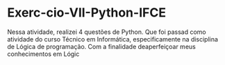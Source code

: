 # Exerc-cio-VII-Python-IFCE
Nessa atividade, realizei 4 questões de Python. Que foi passad como atividade do curso Técnico em Informática, especificamente na disciplina de Lógica de programação. Com a finalidade deaperfeiçoar meus conhecimentos em Lógic
